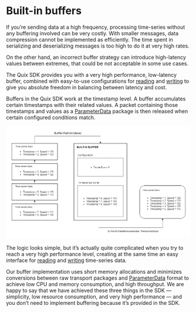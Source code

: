 # Built-in buffers

If you’re sending data at a high frequency, processing time-series without any buffering involved can be very costly. With smaller messages, data compression cannot be implemented as efficiently. The time spent in serializing and deserializing messages is too high to do it at very high rates.

On the other hand, an incorrect buffer strategy can introduce high-latency values between extremes, that could be not acceptable in some use cases.

The Quix SDK provides you with a very high performance, low-latency buffer, combined with easy-to-use configurations for [reading](../../read/#buffer) and [writing](../../write/#buffer) to give you absolute freedom in balancing between latency and cost.

Buffers in the Quix SDK work at the timestamp level. A buffer accumulates certain timestamps with their related values. A packet containing those timestamps and values as a [ParameterData](../../read/#parameter-data-format) package is then released when certain configured conditions match.

![High level time-series buffering flow](../images/QuixBuffering.png)

The logic looks simple, but it’s actually quite complicated when you try to reach a very high performance level, creating at the same time an easy interface for [reading](../../read/#buffer) and [writing](../../write/#buffer) time-series data.

Our buffer implementation uses short memory allocations and minimizes conversions between raw transport packages and [ParameterData](../../read/#parameter-data-format) format to achieve low CPU and memory consumption, and high throughput. We are happy to say that we have achieved these three things in the SDK — simplicity, low resource consumption, and very high performance — and you don’t need to implement buffering because it’s provided in the SDK.
